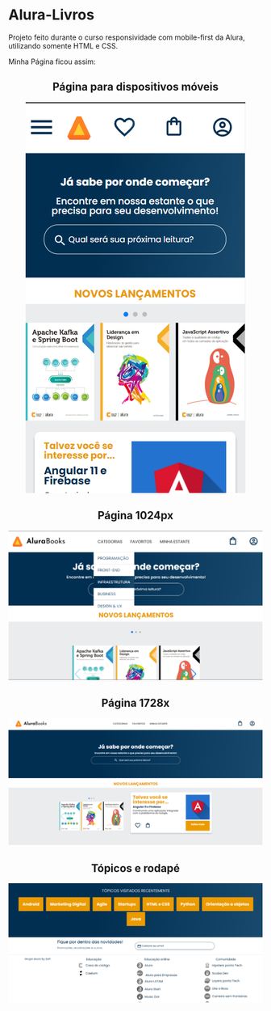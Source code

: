 # Alura-Livros
<p>Projeto feito durante o curso responsividade com mobile-first da Alura, utilizando somente HTML e CSS.</p>
<p>Minha Página ficou assim: </p>
<div align="center">
  <h2> Página para dispositivos móveis </h2>
<img src="mobile.png"  frameBorder="0"  allowFullScreen>
   <h2> Página 1024px </h2>
<img src="tablet.png"  frameBorder="0"  allowFullScreen>
   <h2> Página 1728x </h2>
<img src="desktop.png"  frameBorder="0"  allowFullScreen>
    <h2> Tópicos e rodapé </h2>
<img src="topicos.png"  frameBorder="0"  allowFullScreen>
</div>
